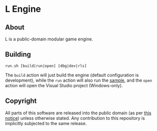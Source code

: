 # L Engine

## About
L is a public-domain modular game engine.

## Building

`run.sh [build|run|open] [dbg|dev|rls]`

The `build` action will just build the engine (default configuration is development), while the `run` action will also run the [sample](./smp/), and the `open` action will open the Visual Studio project (Windows-only).

## Copyright
All parts of this software are released into the public domain (as per [this notice](LICENSE)) unless otherwise stated. Any contribution to this repository is implicitly subjected to the same release.
